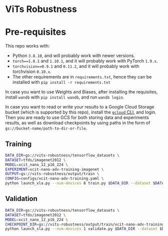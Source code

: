 # ViTs Robustness

# Pre-requisites

This repo works with:

- Python `3.8.10`, and will probably work with newer versions.
- `torch==1.8.1` and `1.10.1`, and it will probably work with PyTorch `1.9.x`.
- `torchvision==0.9.1` and `0.11.2`, and it will probably work with torchvision `0.10.x`.
- The other requirements are in `requirements.txt`, hence they can be installed with `pip install -r requirements.txt`

In case you want to use Weights and Biases, after installing the requisites, install `wandb` with `pip install wandb`, and run `wandb login`.

In case you want to read or write your results to a Google Cloud Storage bucket (which is supported by this repo), install the [`gcloud` CLI](https://cloud.google.com/sdk/gcloud), and login. Then you are ready to use GCS for both storing data and experiments results, as well as download checkpoints by using paths in the form of `gs://bucket-name/path-to-dir-or-file`.

## Training

```bash
DATA_DIR=gs://vits-robustness/tensorflow_datasets \
DATASET=tfds/imagenet2012 \
MODEL=xcit_nano_12_p16_224 \
EXPERIMENT=xcit-nano-adv-training-imagenet \
OUTPUT=gs://vits-robustness/output/train \
CONFIG=configs/xcit-nano-adv-training.yaml \
python launch_xla.py --num-devices 8 train.py $DATA_DIR --dataset $DATASET --experiment $EXPERIMENT --output $OUTPUT --log-wandb --model xcit_nano_12_p16_224 --config $CONFIG --epochs 10 --epochs 100 --batch-size 128 --adv-training pgd --no-normalize --attack-steps 1 --log-interval 50 --attack-lr 1.0 --eps-schedule sine --eps-schedule-period 10
```

## Validation

```bash
DATA_DIR=gs://vits-robustness/tensorflow_datasets \
DATASET=tfds/imagenet2012 \
MODEL=xcit_nano_12_p16_224 \
CHECKPOINT_DIR=gs://vits-robustness/output/train/xcit-nano-adv-training-imagenet-8 \
python launch_xla.py --num-devices 1 validate.py $DATA_DIR --dataset $DATASET --model $MODEL --batch-size 1024 --no-normalize --checkpoint $CHECKPOINT_DIR/last.pth.tar --attack-eps 0.03137254902 --attack-lr 1.0
```